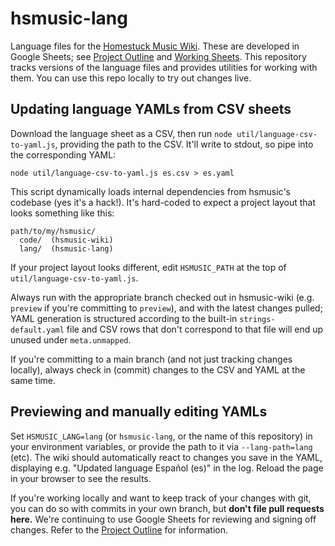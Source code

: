 # hsmusic-lang

Language files for the [Homestuck Music Wiki](https://hsmusic.wiki/). These are developed in Google Sheets; see [Project Outline][outline] and [Working Sheets][sheets]. This repository tracks versions of the language files and provides utilities for working with them. You can use this repo locally to try out changes live.

## Updating language YAMLs from CSV sheets

Download the language sheet as a CSV, then run `node util/language-csv-to-yaml.js`, providing the path to the CSV. It'll write to stdout, so pipe into the corresponding YAML:

    node util/language-csv-to-yaml.js es.csv > es.yaml

This script dynamically loads internal dependencies from hsmusic's codebase (yes it's a hack!). It's hard-coded to expect a project layout that looks something like this:

    path/to/my/hsmusic/
      code/  (hsmusic-wiki)
      lang/  (hsmusic-lang)

If your project layout looks different, edit `HSMUSIC_PATH` at the top of `util/language-csv-to-yaml.js`.

Always run with the appropriate branch checked out in hsmusic-wiki (e.g. `preview` if you're committing to `preview`), and with the latest changes pulled; YAML generation is structured according to the built-in `strings-default.yaml` file and CSV rows that don't correspond to that file will end up unused under `meta.unmapped`.

If you're committing to a main branch (and not just tracking changes locally), always check in (commit) changes to the CSV and YAML at the same time.

## Previewing and manually editing YAMLs

Set `HSMUSIC_LANG=lang` (or `hsmusic-lang`, or the name of this repository) in your environment variables, or provide the path to it via `--lang-path=lang` (etc). The wiki should automatically react to changes you save in the YAML, displaying e.g. "Updated language Español (es)" in the log. Reload the page in your browser to see the results.

If you're working locally and want to keep track of your changes with git, you can do so with commits in your own branch, but **don't file pull requests here.** We're continuing to use Google Sheets for reviewing and signing off changes. Refer to the [Project Outline][outline] for information.

  [outline]: https://docs.google.com/document/d/1WLkw1Q-OECXdaNB4LB8neL92F1JNL0q1gGn8zVpZLec/edit#heading=h.rod7im186gkc
  [sheets]: https://docs.google.com/spreadsheets/d/1BUSanXH5FNU0thJAcW5bw41UuuxKbMHkGsPxt9eyQ4U/edit#gid=0
